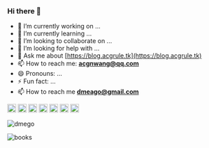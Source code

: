### Hi there 👋


- 🔭 I’m currently working on ...
- 🌱 I’m currently learning ...
- 👯 I’m looking to collaborate on ...
- 🤔 I’m looking for help with ...
- 💬 Ask me about [https://blog.acgrule.tk](https://blog.acgrule.tk)
- 📫 How to reach me: **acgnwang@qq.com**
- 😄 Pronouns: ...
- ⚡ Fun fact: ...
- 📫 How to reach me **dmeago@gmail.com**

<p align="left"><img src="https://devicons.github.io/devicon/devicon.git/icons/docker/docker-original-wordmark.svg" alt="docker" width="20" height="20"/> <img src="https://devicons.github.io/devicon/devicon.git/icons/go/go-original.svg" alt="go" width="20" height="20"/> <img src="https://devicons.github.io/devicon/devicon.git/icons/java/java-original-wordmark.svg" alt="java" width="20" height="20"/> <img src="https://devicons.github.io/devicon/devicon.git/icons/javascript/javascript-original.svg" alt="javascript" width="20" height="20"/> <img src="https://devicons.github.io/devicon/devicon.git/icons/mysql/mysql-original-wordmark.svg" alt="mysql" width="20" height="20"/> <img src="https://devicons.github.io/devicon/devicon.git/icons/redis/redis-original-wordmark.svg" alt="redis" width="20" height="20"/> <img src="https://devicons.github.io/devicon/devicon.git/icons/linux/linux-original.svg" alt="linux" width="20" height="20"/></p><img align="center" src="https://github-readme-stats.vercel.app/api?username=dmego&show_icons=true" alt="dmego" />

![books](https://cdn.jsdelivr.net/gh/acgnwang/blog-cdn@latest/img/cover/13.jpg)
